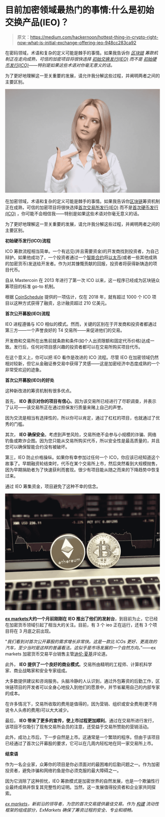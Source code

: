 # 目前加密领域最热门的事情:什么是初始交换产品(IEO)？

> 原文：<https://medium.com/hackernoon/hottest-thing-in-crypto-right-now-what-is-initial-exchange-offering-ieo-948cc283ca92>

在密码领域，术语和复杂的定义可能是棘手的事情。如果我告诉你 [*区块链*](https://www.investopedia.com/terms/b/blockchain.asp) *筹款机制正在走向成熟，可信的加密项目将很快选择* [*初始交换发行(IEO)*](https://icobench.com/thebench-post/161-the-growing-popularity-and-worth-of-the-initial-exchange-offering) *而不是* [*初始硬币发行(ICO)*](https://www.investopedia.com/terms/i/initial-coin-offering-ico.asp)*——特别是如果这些术语对你毫无意义的话。*

为了更好地理解这一至关重要的发展，请允许我分解这些过程，并阐明两者之间的主要区别。

![](img/04ff14ddea7d73ab7b8a10224f8e9c19.png)

在加密领域，术语和复杂的定义可能是棘手的事情。如果我告诉你[区块链](https://www.investopedia.com/terms/b/blockchain.asp)筹资机制正在成熟，可信的加密项目将很快选择[首次交易所发行(IEO)](https://icobench.com/thebench-post/161-the-growing-popularity-and-worth-of-the-initial-exchange-offering) 而不是[首次硬币发行(ICO)](https://www.investopedia.com/terms/i/initial-coin-offering-ico.asp) ，你可能不会相信我——特别是如果这些术语对你毫无意义的话。

为了更好地理解这一至关重要的发展，请允许我分解这些过程，并阐明两者之间的主要区别。

**初始硬币发行(ICO)流程**

ICO 筹款流程相当简单。一个有远见(并且需要资金)的开发商找到投资者，为自己辩护。如果他成功了，一个投资者通过一个[智能合约](https://blockgeeks.com/guides/smart-contracts/)将[以太币](https://www.ethereum.org/)(或者一些其他成熟的加密货币)发送给开发者。作为对其慷慨贡献的回报，投资者将获得新铸造的项目代币。

自从 Mastercoin 在 2013 年进行了第一次 ICO 以来，这一程序已经成为区块链众筹项目的标准 go-to 机制。

根据 [CoinSchedule](https://www.coinschedule.com/stats.html?year=2018) 提供的一项估计，仅在 2018 年，就有超过 1000 个 ICO 项目以这种方式获得了融资，总计融资超过 210 亿美元。

**首次公开募股(IEO)流程**

IEO 进程遵循与 ICO 相似的模式。然而，关键的区别在于开发商和投资者都通过第三方——一个声誉良好的 T4 交易所——来促进他们的交易。

开发商和交易所在出售前就条款和条件(如个人出资限额和固定代币价格)达成一致。发行后，任何对项目感兴趣的投资者都可以在交易所购买项目代币。

在这个意义上，你可以把 IEO 看作是改进的 ICO 流程。尽管 IEO 在加密领域仍然相对较新，但它从金融证券交易中获得了灵感——这是加密经济中态度成熟的一个非常受欢迎的迹象。

**首次公开募股(IEO)的好处**

这种新改进的筹资机制有很多优点。

首先， **IEO 表示对你的项目有信心**。因为该交易所已经进行了尽职调查，并表示了认可——该交易所正在通过担保发行质量来赌上自己的声誉。

因为交流是相当有选择性的，所以你可以肯定，通过了杠杠的项目，也就通过了优秀的门槛。

其次， **IEO 确保安全**。考虑到声誉风险，交易所绝不会参与小规模的诈骗、网络钓鱼或欺诈企图。因为您只能从交易所购买代币，所以安全性是最高质量的，并且您可以确保智能合约没有被破坏。

第三，IEO 防止价格操纵。如果你有幸参加过任何一个 ICO，你应该已经知道这个故事了。早期融资轮结束时，代币在某个交易所上市，然后突然看到大规模抛售，因为早期捐助者为了快速获利而套现。很少有项目能从随之而来的下降趋势中恢复过来。

通过 IEO 筹集资金，项目避免了这种不幸的信念。

![](img/412a0b7242cbcbe6c5bcd4bbfecc9f53.png)

[**ex markets**](http://www.exmarkets.com/)**大约一个月前刚刚在 IEO 推出了他们的发射台**，到目前为止，它已经在加密货币领域引起了相当大的关注。目前，有 3 个 ieo 正在运行，还有 3 个项目将在 3 月底之前出现。

"*我们看到对首次公开募股的需求增长非常快。这是一款比 ICOs 更好、更高效的汽车，至少当时是这样的普遍看法。这似乎是市场发展的一个自然方向。*”——ex markets 加密货币交易平台销售主管[迪伦·夏基](https://www.linkedin.com/in/dylansharkey/)评论道。

此外， **IEO 提供了一个良好的商业模式**。交易所由精明的工程师、计算机科学家、商业战略家和安全专家组成。

大多数提供建议和咨询服务。头脑冷静的人认识到，通过外包筹资的后勤工作，区块链项目的开发者可以全身心地投入到他们的愿景中，并节省雇用自己的内部专家的成本。

在许多情况下，交易所收取的费用是值得的，因为营销、组织或安全费用(更不用说令人头疼的费用)可以大大减少。

最后， **IEO 带来了更多的宣传，使上市过程更加顺利**。通过在交易所进行发行，该项目不仅吸引了现有交易所会员的注意，还受益于交易所赞助的营销活动。

此外，成功上市后，下一步自然是上市。这通常是一个繁琐的程序。但由于该项目已经通过了首次公开募股的要求，它可以在几周内轻松地在同一家交易所上市。

**结束语**

作为一名企业家，众筹你的项目是你必须面对的最困难的后勤问题之一。作为加密投资者，避免诈骗和网络钓鱼是你必须克服的最大障碍之一。

因为它消除了这种担忧，IEO 筹款模式是加密世界的自然发展，也是一个欺骗性行业最终成熟并恢复其完整性的证明。当然，这一发展值得投资者和企业家共同探索。

[*ex markets*](https://exmarkets.com/)*，新前沿的领导者，为您的首次交易提供最佳交易。作为* [*构建*](https://coinstruction.com/) *流动性框架的组成部分，ExMarkets 确保了筹资过程的安全、专业和顺畅。*